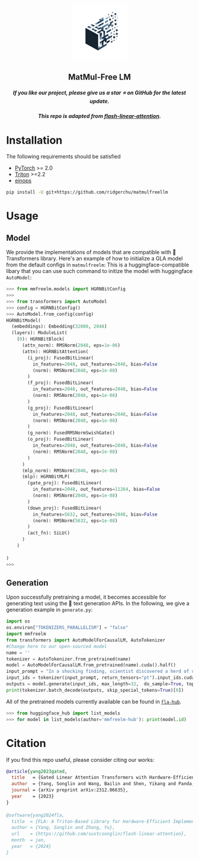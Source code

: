 <div align=center>
<img src="__assets__/logo.png" width="150px">
</div>
<h2 align="center">MatMul-Free LM</h2>
<h5 align="center"> If you like our project, please give us a star ⭐ on GitHub for the latest update.  </h2>
<h5 align="center"> This repo is adapted from <a href="https://github.com/sustcsonglin/flash-linear-attention">flash-linear-attention</a>. </h2>

<h5 align="center">

# Installation

The following requirements should be satisfied 
- [PyTorch](https://pytorch.org/) >= 2.0
- [Triton](https://github.com/openai/triton) >=2.2
- [einops](https://einops.rocks/)

```sh
pip install -U git+https://github.com/ridgerchu/matmulfreellm
```

# Usage

## Model

We provide the implementations of models that are compatible with 🤗 Transformers library. 
Here's an example of how to initialize a GLA model from the default configs in `matmulfreelm`:
This is a huggingface-compatible libary that you can use such command to initize the model with huggingface `AutoModel`:


```py
>>> from mmfreelm.models import HGRNBitConfig
>>> 
>>> from transformers import AutoModel
>>> config = HGRNBitConfig()
>>> AutoModel.from_config(config)
HGRNBitModel(
  (embeddings): Embedding(32000, 2048)
  (layers): ModuleList(
    (0): HGRNBitBlock(
      (attn_norm): RMSNorm(2048, eps=1e-06)
      (attn): HGRNBitAttention(
        (i_proj): FusedBitLinear(
          in_features=2048, out_features=2048, bias=False
          (norm): RMSNorm(2048, eps=1e-08)
        )
        (f_proj): FusedBitLinear(
          in_features=2048, out_features=2048, bias=False
          (norm): RMSNorm(2048, eps=1e-08)
        )
        (g_proj): FusedBitLinear(
          in_features=2048, out_features=2048, bias=False
          (norm): RMSNorm(2048, eps=1e-08)
        )
        (g_norm): FusedRMSNormSwishGate()
        (o_proj): FusedBitLinear(
          in_features=2048, out_features=2048, bias=False
          (norm): RMSNorm(2048, eps=1e-08)
        )
      )
      (mlp_norm): RMSNorm(2048, eps=1e-06)
      (mlp): HGRNBitMLP(
        (gate_proj): FusedBitLinear(
          in_features=2048, out_features=11264, bias=False
          (norm): RMSNorm(2048, eps=1e-08)
        )
        (down_proj): FusedBitLinear(
          in_features=5632, out_features=2048, bias=False
          (norm): RMSNorm(5632, eps=1e-08)
        )
        (act_fn): SiLU()
      )
    )
    
)
>>> 

```

## Generation

Upon successfully pretraining a model, it becomes accessible for generating text using the 🤗 text generation APIs.
In the following, we give a generation example in `generate.py`:

```py
import os
os.environ["TOKENIZERS_PARALLELISM"] = "false"
import mmfreelm
from transformers import AutoModelForCausalLM, AutoTokenizer
#Change here to our open-sourced model
name = ''
tokenizer = AutoTokenizer.from_pretrained(name)
model = AutoModelForCausalLM.from_pretrained(name).cuda().half()
input_prompt = "In a shocking finding, scientist discovered a herd of unicorns living in a remote, "
input_ids = tokenizer(input_prompt, return_tensors="pt").input_ids.cuda()
outputs = model.generate(input_ids, max_length=32,  do_sample=True, top_p=0.4, temperature=0.6)
print(tokenizer.batch_decode(outputs, skip_special_tokens=True)[0])
```

All of the pretrained models currently available can be found in [`fla-hub`](https://huggingface.co/fla-hub).
```py
>>> from huggingface_hub import list_models
>>> for model in list_models(author='mmfreelm-hub'): print(model.id)
```


# Citation
If you find this repo useful, please consider citing our works:
```bib
@article{yang2023gated,
  title   = {Gated Linear Attention Transformers with Hardware-Efficient Training},
  author  = {Yang, Songlin and Wang, Bailin and Shen, Yikang and Panda, Rameswar and Kim, Yoon},
  journal = {arXiv preprint arXiv:2312.06635},
  year    = {2023}
}

@software{yang2024fla,
  title  = {FLA: A Triton-Based Library for Hardware-Efficient Implementations of Linear Attention Mechanism},
  author = {Yang, Songlin and Zhang, Yu},
  url    = {https://github.com/sustcsonglin/flash-linear-attention},
  month  = jan,
  year   = {2024}
}
```
